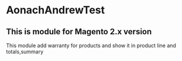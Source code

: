 # AonachAndrewTest
## This is module for Magento 2.x version
This module add warranty for products and show it in product line and totals,summary 
